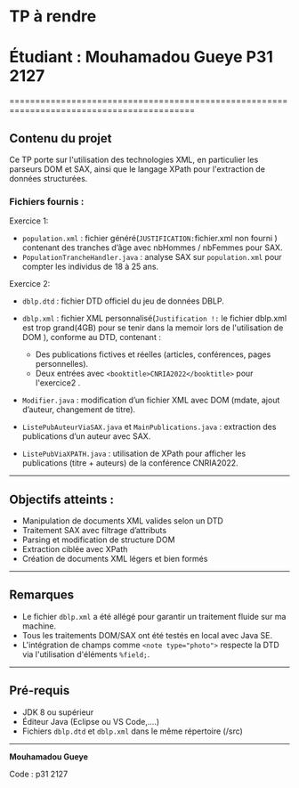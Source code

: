 # TP à rendre

# Étudiant : Mouhamadou Gueye  P31 2127

==========================================================================================


##  Contenu du projet

Ce TP porte sur l'utilisation des technologies XML, en particulier les parseurs   DOM et SAX, ainsi que le langage XPath pour l'extraction de données structurées.

### Fichiers fournis :


Exercice 1: 
- `population.xml` : fichier généré(`JUSTIFICATION:`fichier.xml non fourni ) contenant des tranches d’âge avec nbHommes / nbFemmes pour SAX.
- `PopulationTrancheHandler.java` : analyse SAX sur `population.xml` pour compter les individus de 18 à 25 ans.


Exercice 2: 
- `dblp.dtd` : fichier DTD officiel du jeu de données DBLP.
- `dblp.xml` : fichier XML personnalisé(`Justification !:` le fichier dblp.xml est trop grand(4GB) pour se tenir dans la memoir lors de l'utilisation de DOM ), conforme au DTD, contenant :
  - Des publications fictives et réelles (articles, conférences, pages personnelles).
  - Deux entrées avec `<booktitle>CNRIA2022</booktitle>` pour l'exercice2 .

- `Modifier.java` : modification d’un fichier XML avec DOM (mdate, ajout d’auteur, changement de titre).
- `ListePubAuteurViaSAX.java` et `MainPublications.java` : extraction des publications d’un auteur avec SAX.
- `ListePubViaXPATH.java` : utilisation de XPath pour afficher les publications (titre + auteurs) de la conférence CNRIA2022.

---

##  Objectifs atteints :

-  Manipulation de documents XML valides selon un DTD
-  Traitement SAX avec filtrage d’attributs
-  Parsing et modification de structure DOM
-  Extraction ciblée avec XPath
-  Création de documents XML légers et bien formés

---

## Remarques

- Le fichier `dblp.xml` a été allégé pour garantir un traitement fluide sur ma machine.
- Tous les traitements DOM/SAX ont été testés en local avec Java SE.
- L'intégration de champs comme `<note type="photo">` respecte la DTD via l'utilisation d'éléments `%field;`.

---

## Pré-requis

- JDK 8 ou supérieur
- Éditeur Java (Eclipse ou VS Code,....)
- Fichiers `dblp.dtd` et `dblp.xml` dans le même répertoire (/src)

---



**Mouhamadou Gueye**  

Code : p31 2127

